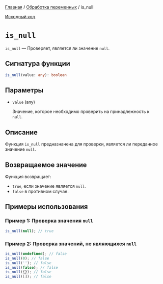 [Главная](../../README.md) / [Обработка переменных](../variables.md) / is_null

[Исходный код](../../src/variables/is_null.mjs)

# `is_null`

`is_null` &mdash; Проверяет, является ли значение `null`.

## Сигнатура функции

```ts
is_null(value: any): boolean
```

## Параметры

-   `value` (any)

    Значение, которое необходимо проверить на принадлежность к `null`.

## Описание

Функция `is_null` предназначена для проверки, является ли переданное значение `null`.

## Возвращаемое значение

Функция возвращает:

-   `true`, если значение является `null`.
-   `false` в противном случае.

## Примеры использования

### Пример 1: Проверка значения `null`

```js
is_null(null); // true
```

### Пример 2: Проверка значений, не являющихся `null`

```js
is_null(undefined); // false
is_null(0); // false
is_null(''); // false
is_null(false); // false
is_null({}); // false
is_null([]); // false
```
